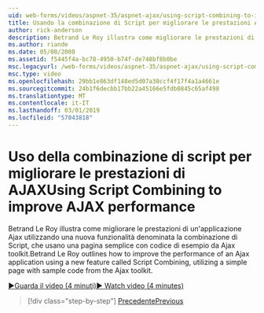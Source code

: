 ```yaml
---
uid: web-forms/videos/aspnet-35/aspnet-ajax/using-script-combining-to-improve-ajax-performance
title: Usando la combinazione di Script per migliorare le prestazioni AJAX | Microsoft Docs
author: rick-anderson
description: Betrand Le Roy illustra come migliorare le prestazioni di un'applicazione Ajax utilizzando una nuova funzionalità denominata la combinazione di Script, che usano una semplice pagina con samp...
ms.author: riande
ms.date: 05/08/2008
ms.assetid: f5445f4a-bc78-4950-b74f-de748bf8b0be
msc.legacyurl: /web-forms/videos/aspnet-35/aspnet-ajax/using-script-combining-to-improve-ajax-performance
msc.type: video
ms.openlocfilehash: 29bb1e863df148ed5d07a38ccf4f17f4a1a4661e
ms.sourcegitcommit: 24b1f6decbb17bb22a45166e5fdb0845c65af498
ms.translationtype: MT
ms.contentlocale: it-IT
ms.lasthandoff: 03/01/2019
ms.locfileid: "57043818"
---
```

<a name="using-script-combining-to-improve-ajax-performance"></a><span data-ttu-id="a4cec-103">Uso della combinazione di script per migliorare le prestazioni di AJAX</span><span class="sxs-lookup"><span data-stu-id="a4cec-103">Using Script Combining to improve AJAX performance</span></span>
====================
<span data-ttu-id="a4cec-104">Betrand Le Roy illustra come migliorare le prestazioni di un'applicazione Ajax utilizzando una nuova funzionalità denominata la combinazione di Script, che usano una pagina semplice con codice di esempio da Ajax toolkit.</span><span class="sxs-lookup"><span data-stu-id="a4cec-104">Betrand Le Roy outlines how to improve the performance of an Ajax application using a new feature called Script Combining, utilizing a simple page with sample code from the Ajax toolkit.</span></span>

[<span data-ttu-id="a4cec-105">&#9654;Guarda il video (4 minuti)</span><span class="sxs-lookup"><span data-stu-id="a4cec-105">&#9654; Watch video (4 minutes)</span></span>](https://channel9.msdn.com/Blogs/ASP-NET-Site-Videos/using-script-combining-to-improve-ajax-performance)

> [!div class="step-by-step"]
> [<span data-ttu-id="a4cec-106">Precedente</span><span class="sxs-lookup"><span data-stu-id="a4cec-106">Previous</span></span>](introduction-to-aspnet-ajax-history.md)

